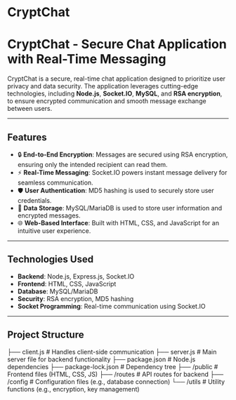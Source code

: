 # CryptChat

# CryptChat - Secure Chat Application with Real-Time Messaging  
CryptChat is a secure, real-time chat application designed to prioritize user privacy and data security. The application leverages cutting-edge technologies, including **Node.js**, **Socket.IO**, **MySQL**, and **RSA encryption**, to ensure encrypted communication and smooth message exchange between users.  

---

## Features  
- 🔒 **End-to-End Encryption**: Messages are secured using RSA encryption, ensuring only the intended recipient can read them.  
- ⚡ **Real-Time Messaging**: Socket.IO powers instant message delivery for seamless communication.  
- 🛡️ **User Authentication**: MD5 hashing is used to securely store user credentials.  
- 📂 **Data Storage**: MySQL/MariaDB is used to store user information and encrypted messages.  
- 🌐 **Web-Based Interface**: Built with HTML, CSS, and JavaScript for an intuitive user experience.  

---

## Technologies Used  
- **Backend**: Node.js, Express.js, Socket.IO  
- **Frontend**: HTML, CSS, JavaScript  
- **Database**: MySQL/MariaDB  
- **Security**: RSA encryption, MD5 hashing  
- **Socket Programming**: Real-time communication using Socket.IO  

---

## Project Structure  
├── client.js # Handles client-side communication ├── server.js # Main server file for backend functionality ├── package.json # Node.js dependencies ├── package-lock.json # Dependency tree ├── /public # Frontend files (HTML, CSS, JS) ├── /routes # API routes for backend ├── /config # Configuration files (e.g., database connection) └── /utils # Utility functions (e.g., encryption, key management)
